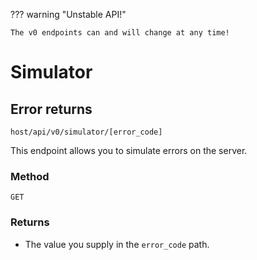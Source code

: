 ??? warning "Unstable API!"

    The v0 endpoints can and will change at any time!

# Simulator

## Error returns

`host/api/v0/simulator/[error_code]`

This endpoint allows you to simulate errors on the server.

### Method

`GET`

### Returns

- The value you supply in the `error_code` path.
